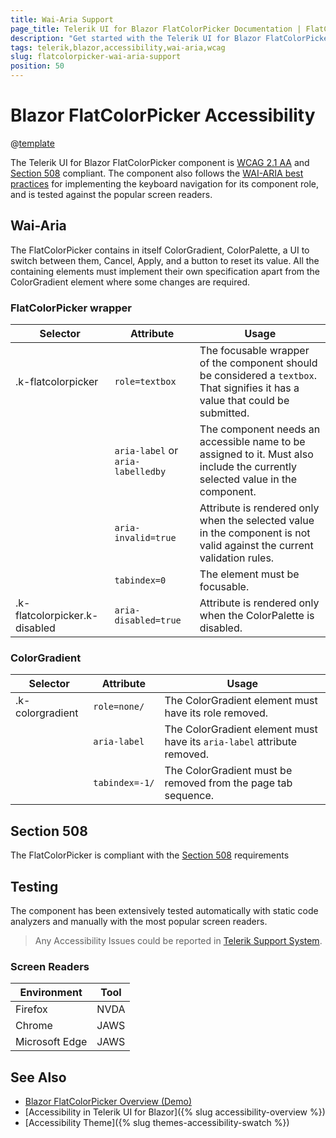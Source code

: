 ```yaml
---
title: Wai-Aria Support
page_title: Telerik UI for Blazor FlatColorPicker Documentation | FlatColorPicker  Accessibility
description: "Get started with the Telerik UI for Blazor FlatColorPicker and learn about its accessibility support for WAI-ARIA, Section 508, and WCAG 2.1."
tags: telerik,blazor,accessibility,wai-aria,wcag
slug: flatcolorpicker-wai-aria-support 
position: 50 
---
```


# Blazor FlatColorPicker Accessibility

@[template](/_contentTemplates/common/parameters-table-styles.md#table-layout)



The Telerik UI for Blazor FlatColorPicker component is [WCAG 2.1 AA](https://www.w3.org/TR/WCAG21/) and [Section 508](http://www.section508.gov/) compliant. The component also follows the [WAI-ARIA best practices](https://www.w3.org/WAI/ARIA/apg/) for implementing the keyboard navigation for its component role, and is tested against the popular screen readers.

## Wai-Aria


The FlatColorPicker contains in itself ColorGradient, ColorPalette, a UI to switch between them, Cancel, Apply, and a button to reset its value. All the containing elements must implement their own specification apart from the ColorGradient element where some changes are required.

### FlatColorPicker wrapper

| Selector | Attribute | Usage |
| -------- | --------- | ----- |
| .k-flatcolorpicker | `role=textbox` | The focusable wrapper of the component should be considered a `textbox`. That signifies it has a value that could be submitted. |
|  | `aria-label` or `aria-labelledby` | The component needs an accessible name to be assigned to it. Must also include the currently selected value in the component. |
|  | `aria-invalid=true` | Attribute is rendered only when the selected value in the component is not valid against the current validation rules. |
|  | `tabindex=0` | The element must be focusable. |
| .k-flatcolorpicker.k-disabled | `aria-disabled=true` | Attribute is rendered only when the ColorPalette is disabled. |

### ColorGradient

| Selector | Attribute | Usage |
| -------- | --------- | ----- |
| .k-colorgradient | `role=none/` | The ColorGradient element must have its role removed. |
|  | `aria-label` | The ColorGradient element must have its `aria-label` attribute removed. |
|  | `tabindex=-1/` | The ColorGradient must be removed from the page tab sequence. |

## Section 508


The FlatColorPicker is compliant with the [Section 508](http://www.section508.gov/) requirements

## Testing


The component has been extensively tested automatically with static code analyzers and manually with the most popular screen readers.

> Any Accessibility Issues could be reported in [Telerik Support System](https://www.telerik.com/account/support-center).

### Screen Readers

| Environment | Tool |
| ----------- | ---- |
| Firefox | NVDA |
| Chrome | JAWS |
| Microsoft Edge | JAWS |



## See Also

* [Blazor FlatColorPicker Overview (Demo)](https://demos.telerik.com/blazor-ui/flatcolorpicker/overview)
* [Accessibility in Telerik UI for Blazor]({% slug accessibility-overview %})
* [Accessibility Theme]({% slug themes-accessibility-swatch %})